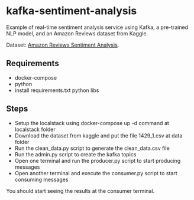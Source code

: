 # kafka-sentiment-analysis

Example of real-time sentiment analysis service using Kafka, a pre-trained NLP model, and an Amazon Reviews dataset from Kaggle.

Dataset: [Amazon Reviews Sentiment Analysis](https://www.kaggle.com/code/lele1995/amazon-reviews-sentiment-analysis/notebook).

## Requirements

* docker-compose
* python
* install requirements.txt python libs

## Steps

* Setup the localstack using docker-compose up -d command at localstack folder
* Download the dataset from kaggle and put the file 1429_1.csv at data folder
* Run the clean_data.py script to generate the clean_data.csv file
* Run the admin.py script to create the kafka topics
* Open one terminal and run the producer.py script to start producing messages
* Open another terminal and execute the consumer.py script to start consuming messages

You should start seeing the results at the consumer terminal.
